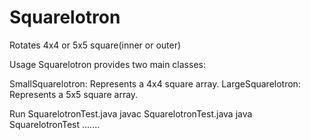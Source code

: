 # Squarelotron

Rotates 4x4 or 5x5 square(inner or outer)

Usage
Squarelotron provides two main classes:

SmallSquarelotron: Represents a 4x4 square array.
LargeSquarelotron: Represents a 5x5 square array.

Run SquarelotronTest.java
javac  SquarelotronTest.java
java   SquarelotronTest .......

